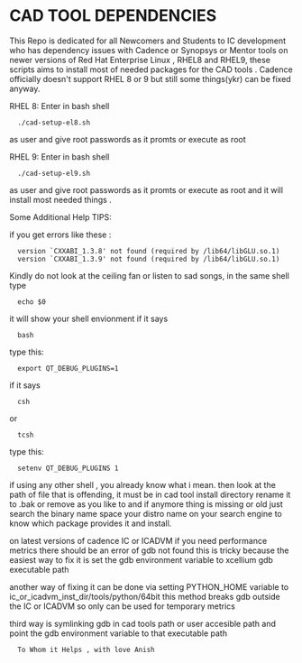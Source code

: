 # CAD TOOL DEPENDENCIES
This Repo is dedicated for all Newcomers and Students to IC development
who has dependency issues with Cadence or Synopsys or Mentor tools on newer versions of 
Red Hat Enterprise Linux , RHEL8 and RHEL9, these scripts aims to install most of needed
packages for the CAD tools .
Cadence officially doesn't support RHEL 8 or 9 but still some things(ykr) can be fixed anyway.

RHEL 8:
Enter in bash shell

      ./cad-setup-el8.sh 

as user and give root passwords as it promts or execute as root

RHEL 9:
Enter in bash shell
      
      ./cad-setup-el9.sh 

as user and give root passwords as it promts or execute as root
and it will install most needed things .


Some Additional Help TIPS:

if you get errors like these :



      version `CXXABI_1.3.8' not found (required by /lib64/libGLU.so.1)
      version `CXXABI_1.3.9' not found (required by /lib64/libGLU.so.1)


Kindly do not look at the ceiling fan or listen to sad songs, 
in the same shell type 

      echo $0

it will show your shell envionment 
if it says 

      bash

type this:

      export QT_DEBUG_PLUGINS=1

if it says 
      
      csh
      
or
      
      tcsh
      
type this:


      setenv QT_DEBUG_PLUGINS 1
      
      
if using any other shell , you already know what i mean.
then look at the path of file that is offending, it must be in cad tool install directory rename it 
to .bak or remove as you like to and if anymore thing is missing or old just search the binary name space your distro name on your search 
engine to know which package provides it and install.

on latest versions of cadence IC or ICADVM if you need performance metrics
there should be an error of gdb not found 
this is tricky because the easiest way to fix it is 
set the gdb environment variable to xcellium gdb executable path

another way of fixing it can be done via 
setting PYTHON_HOME variable to ic_or_icadvm_inst_dir/tools/python/64bit
this method breaks gdb outside the IC or ICADVM so only can be used for temporary metrics

third way is symlinking gdb in cad tools path or user accesible path and point the gdb 
environment variable to that executable path

      To Whom it Helps , with love Anish









